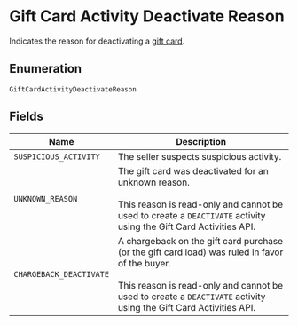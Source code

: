 
# Gift Card Activity Deactivate Reason

Indicates the reason for deactivating a [gift card](../../doc/models/gift-card.md).

## Enumeration

`GiftCardActivityDeactivateReason`

## Fields

| Name | Description |
|  --- | --- |
| `SUSPICIOUS_ACTIVITY` | The seller suspects suspicious activity. |
| `UNKNOWN_REASON` | The gift card was deactivated for an unknown reason.<br><br>This reason is read-only and cannot be used to create a `DEACTIVATE` activity using the Gift Card Activities API. |
| `CHARGEBACK_DEACTIVATE` | A chargeback on the gift card purchase (or the gift card load) was ruled in favor of the buyer.<br><br>This reason is read-only and cannot be used to create a `DEACTIVATE` activity using the Gift Card Activities API. |

